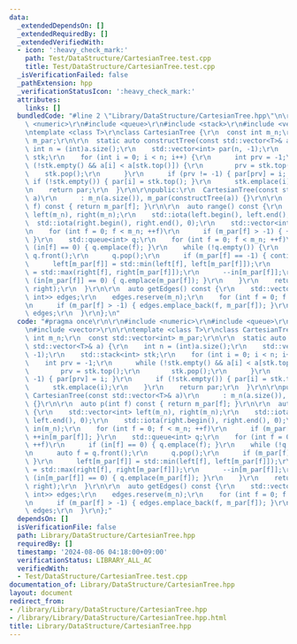 ```yaml
---
data:
  _extendedDependsOn: []
  _extendedRequiredBy: []
  _extendedVerifiedWith:
  - icon: ':heavy_check_mark:'
    path: Test/DataStructure/CartesianTree.test.cpp
    title: Test/DataStructure/CartesianTree.test.cpp
  _isVerificationFailed: false
  _pathExtension: hpp
  _verificationStatusIcon: ':heavy_check_mark:'
  attributes:
    links: []
  bundledCode: "#line 2 \"Library/DataStructure/CartesianTree.hpp\"\n\r\n#include\
    \ <numeric>\r\n#include <queue>\r\n#include <stack>\r\n#include <vector>\r\n\r\
    \ntemplate <class T>\r\nclass CartesianTree {\r\n  const int m_n;\r\n  const std::vector<int>\
    \ m_par;\r\n\r\n  static auto constructTree(const std::vector<T>& a) {\r\n   \
    \ int n = (int)a.size();\r\n    std::vector<int> par(n, -1);\r\n    std::stack<int>\
    \ stk;\r\n    for (int i = 0; i < n; i++) {\r\n      int prv = -1;\r\n      while\
    \ (!stk.empty() && a[i] < a[stk.top()]) {\r\n        prv = stk.top();\r\n    \
    \    stk.pop();\r\n      }\r\n      if (prv != -1) { par[prv] = i; }\r\n     \
    \ if (!stk.empty()) { par[i] = stk.top(); }\r\n      stk.emplace(i);\r\n    }\r\
    \n    return par;\r\n  }\r\n\r\npublic:\r\n  CartesianTree(const std::vector<T>&\
    \ a)\r\n      : m_n(a.size()), m_par(constructTree(a)) {}\r\n\r\n  auto p(int\
    \ f) const { return m_par[f]; }\r\n\r\n  auto range() const {\r\n    std::vector<int>\
    \ left(m_n), right(m_n);\r\n    std::iota(left.begin(), left.end(), 0);\r\n  \
    \  std::iota(right.begin(), right.end(), 0);\r\n    std::vector<int> in(m_n);\r\
    \n    for (int f = 0; f < m_n; ++f)\r\n      if (m_par[f] > -1) { ++in[m_par[f]];\
    \ }\r\n    std::queue<int> q;\r\n    for (int f = 0; f < m_n; ++f)\r\n      if\
    \ (in[f] == 0) { q.emplace(f); }\r\n    while (!q.empty()) {\r\n      auto f =\
    \ q.front();\r\n      q.pop();\r\n      if (m_par[f] == -1) { continue; }\r\n\
    \      left[m_par[f]] = std::min(left[f], left[m_par[f]]);\r\n      right[m_par[f]]\
    \ = std::max(right[f], right[m_par[f]]);\r\n      --in[m_par[f]];\r\n      if\
    \ (in[m_par[f]] == 0) { q.emplace(m_par[f]); }\r\n    }\r\n    return std::make_pair(left,\
    \ right);\r\n  }\r\n\r\n  auto getEdges() const {\r\n    std::vector<std::pair<int,\
    \ int>> edges;\r\n    edges.reserve(m_n);\r\n    for (int f = 0; f < m_n; ++f)\r\
    \n      if (m_par[f] > -1) { edges.emplace_back(f, m_par[f]); }\r\n    return\
    \ edges;\r\n  }\r\n};\n"
  code: "#pragma once\r\n\r\n#include <numeric>\r\n#include <queue>\r\n#include <stack>\r\
    \n#include <vector>\r\n\r\ntemplate <class T>\r\nclass CartesianTree {\r\n  const\
    \ int m_n;\r\n  const std::vector<int> m_par;\r\n\r\n  static auto constructTree(const\
    \ std::vector<T>& a) {\r\n    int n = (int)a.size();\r\n    std::vector<int> par(n,\
    \ -1);\r\n    std::stack<int> stk;\r\n    for (int i = 0; i < n; i++) {\r\n  \
    \    int prv = -1;\r\n      while (!stk.empty() && a[i] < a[stk.top()]) {\r\n\
    \        prv = stk.top();\r\n        stk.pop();\r\n      }\r\n      if (prv !=\
    \ -1) { par[prv] = i; }\r\n      if (!stk.empty()) { par[i] = stk.top(); }\r\n\
    \      stk.emplace(i);\r\n    }\r\n    return par;\r\n  }\r\n\r\npublic:\r\n \
    \ CartesianTree(const std::vector<T>& a)\r\n      : m_n(a.size()), m_par(constructTree(a))\
    \ {}\r\n\r\n  auto p(int f) const { return m_par[f]; }\r\n\r\n  auto range() const\
    \ {\r\n    std::vector<int> left(m_n), right(m_n);\r\n    std::iota(left.begin(),\
    \ left.end(), 0);\r\n    std::iota(right.begin(), right.end(), 0);\r\n    std::vector<int>\
    \ in(m_n);\r\n    for (int f = 0; f < m_n; ++f)\r\n      if (m_par[f] > -1) {\
    \ ++in[m_par[f]]; }\r\n    std::queue<int> q;\r\n    for (int f = 0; f < m_n;\
    \ ++f)\r\n      if (in[f] == 0) { q.emplace(f); }\r\n    while (!q.empty()) {\r\
    \n      auto f = q.front();\r\n      q.pop();\r\n      if (m_par[f] == -1) { continue;\
    \ }\r\n      left[m_par[f]] = std::min(left[f], left[m_par[f]]);\r\n      right[m_par[f]]\
    \ = std::max(right[f], right[m_par[f]]);\r\n      --in[m_par[f]];\r\n      if\
    \ (in[m_par[f]] == 0) { q.emplace(m_par[f]); }\r\n    }\r\n    return std::make_pair(left,\
    \ right);\r\n  }\r\n\r\n  auto getEdges() const {\r\n    std::vector<std::pair<int,\
    \ int>> edges;\r\n    edges.reserve(m_n);\r\n    for (int f = 0; f < m_n; ++f)\r\
    \n      if (m_par[f] > -1) { edges.emplace_back(f, m_par[f]); }\r\n    return\
    \ edges;\r\n  }\r\n};"
  dependsOn: []
  isVerificationFile: false
  path: Library/DataStructure/CartesianTree.hpp
  requiredBy: []
  timestamp: '2024-08-06 04:18:00+09:00'
  verificationStatus: LIBRARY_ALL_AC
  verifiedWith:
  - Test/DataStructure/CartesianTree.test.cpp
documentation_of: Library/DataStructure/CartesianTree.hpp
layout: document
redirect_from:
- /library/Library/DataStructure/CartesianTree.hpp
- /library/Library/DataStructure/CartesianTree.hpp.html
title: Library/DataStructure/CartesianTree.hpp
---
```

